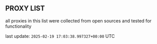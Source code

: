 ## PROXY LIST

all proxies in this list were collected from open sources and tested for functionality

last update: `2025-02-19 17:03:38.997327+00:00` UTC